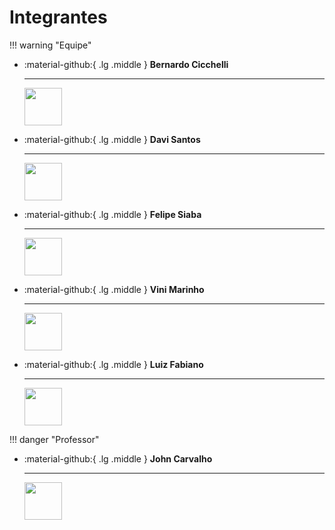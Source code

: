 # Integrantes

!!! warning "Equipe"

<div class="grid cards" markdown>

-   :material-github:{ .lg .middle } __Bernardo Cicchelli__

    ---

    <img src="https://github.com/BernardoCicchelli.png?size=60" width="60"/>

-   :material-github:{ .lg .middle } __Davi Santos__

    ---

    <img src="https://github.com/deivmec.png?size=60" width="60" />


-   :material-github:{ .lg .middle } __Felipe Siaba__

    ---

    <img src="https://github.com/felipegoiabah.png?size=60" width="60"/>

-   :material-github:{ .lg .middle } __Vini Marinho__

    ---

    <img src="https://github.com/vinimarinhooo.png?size=60" width="60"/>

-   :material-github:{ .lg .middle } __Luiz Fabiano__

    ---

    <img src="https://github.com/LFCMerino.png?size=60" width="60" />



</div>
    


!!! danger "Professor"

<div class="grid cards" markdown>

-   :material-github:{ .lg .middle } __John Carvalho__

    ---

    <img src="https://github.com/jonh-carvalho.png?size=60" width="60"/>

</div>



